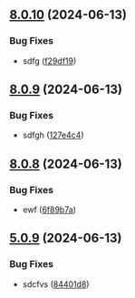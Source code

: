 ## [8.0.10](https://github.com/malikjaid/test/compare/v8.0.9...v8.0.10) (2024-06-13)


### Bug Fixes

* sdfg ([f29df19](https://github.com/malikjaid/test/commit/f29df1939aa60de5117a6b029a64b1ba90841fd0))



## [8.0.9](https://github.com/malikjaid/test/compare/v8.0.8...v8.0.9) (2024-06-13)


### Bug Fixes

* sdfgh ([127e4c4](https://github.com/malikjaid/test/commit/127e4c4ef59a2dedfb5f3d181ad2a3acff8badf8))



## [8.0.8](https://github.com/malikjaid/test/compare/v5.0.10...v8.0.8) (2024-06-13)


### Bug Fixes

* ewf ([6f89b7a](https://github.com/malikjaid/test/commit/6f89b7a91067a81180381b73e04dc11f1e7fb4f6))



## [5.0.9](https://github.com/malikjaid/test/compare/v5.0.8...v5.0.9) (2024-06-13)


### Bug Fixes

* sdcfvs ([84401d8](https://github.com/malikjaid/test/commit/84401d865e290231118c7723526e8a60e6746431))



